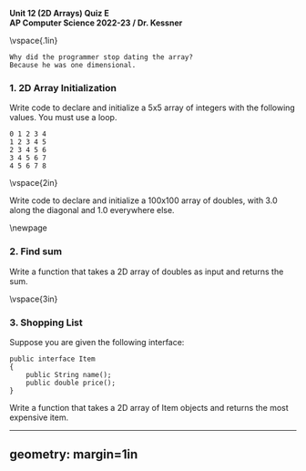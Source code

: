 __Unit 12 (2D Arrays) Quiz E__  
__AP Computer Science 2022-23 / Dr. Kessner__   

\vspace{.1in}

```
Why did the programmer stop dating the array?
Because he was one dimensional.
```

### 1. 2D Array Initialization

Write code to declare and initialize a 5x5 array of integers with the following
values.  You must use a loop.

```
0 1 2 3 4
1 2 3 4 5
2 3 4 5 6
3 4 5 6 7
4 5 6 7 8
```

\vspace{2in}

Write code to declare and initialize a 100x100 array of doubles, with 3.0 along
the diagonal and 1.0 everywhere else.

\newpage


### 2. Find sum

Write a function that takes a 2D array of doubles as input and returns the 
sum. 

\vspace{3in}


### 3. Shopping List

Suppose you are given the following interface:

```
public interface Item
{
    public String name();
    public double price();
}
```
Write a function that takes a 2D array of Item objects and returns the most
expensive item.



---
geometry: margin=1in
---


